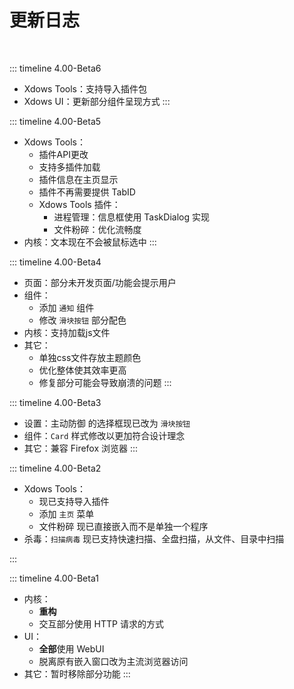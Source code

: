 # 更新日志

<br>

::: timeline 4.00-Beta6
- Xdows Tools：支持导入插件包
- Xdows UI：更新部分组件呈现方式
:::

::: timeline 4.00-Beta5
- Xdows Tools：
    - 插件API更改
    - 支持多插件加载
    - 插件信息在主页显示
    - 插件不再需要提供 TabID
    - Xdows Tools 插件：
        - 进程管理：信息框使用 TaskDialog 实现
        - 文件粉碎：优化流畅度
- 内核：文本现在不会被鼠标选中
:::

::: timeline 4.00-Beta4
- 页面：部分未开发页面/功能会提示用户
- 组件：
    - 添加 `通知` 组件
    - 修改 `滑块按钮` 部分配色
- 内核：支持加载js文件
- 其它：
    - 单独css文件存放主题颜色
    - 优化整体使其效率更高
    - 修复部分可能会导致崩溃的问题
:::

::: timeline 4.00-Beta3
- 设置：主动防御 的选择框现已改为 `滑块按钮`
- 组件：`Card` 样式修改以更加符合设计理念
- 其它：兼容 Firefox 浏览器
:::

::: timeline 4.00-Beta2
- Xdows Tools：
    - 现已支持导入插件
    - 添加 `主页` 菜单
    - 文件粉碎 现已直接嵌入而不是单独一个程序
- 杀毒：`扫描病毒` 现已支持快速扫描、全盘扫描，从文件、目录中扫描

:::

::: timeline 4.00-Beta1
- 内核：
    - **重构**
    - 交互部分使用 HTTP 请求的方式
- UI：
    - **全部**使用 WebUI
    - 脱离原有嵌入窗口改为主流浏览器访问
- 其它：暂时移除部分功能
:::
